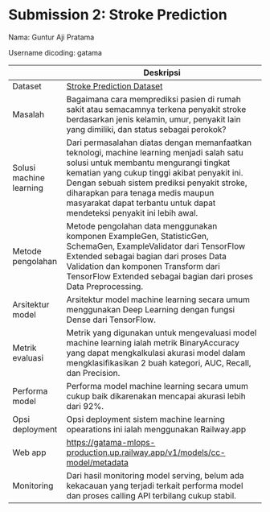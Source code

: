 # Submission 2: Stroke Prediction
Nama: Guntur Aji Pratama

Username dicoding: gatama

| | Deskripsi |
| ----------- | ----------- |
| Dataset | [Stroke Prediction Dataset](https://www.kaggle.com/datasets/fedesoriano/stroke-prediction-dataset) |
| Masalah | Bagaimana cara memprediksi pasien di rumah sakit atau semacamnya terkena penyakit stroke berdasarkan jenis kelamin, umur, penyakit lain yang dimiliki, dan status sebagai perokok? |
| Solusi machine learning | Dari permasalahan diatas dengan memanfaatkan teknologi, machine learning menjadi salah satu solusi untuk membantu mengurangi tingkat kematian yang cukup tinggi akibat penyakit ini. Dengan sebuah sistem prediksi penyakit stroke, diharapkan para tenaga medis maupun masyarakat dapat terbantu untuk dapat mendeteksi penyakit ini lebih awal. |
| Metode pengolahan | Metode pengolahan data menggunakan komponen ExampleGen, StatisticGen, SchemaGen, ExampleValidator dari TensorFlow Extended sebagai bagian dari proses Data Validation dan komponen Transform dari TensorFlow Extended sebagai bagian dari proses Data Preprocessing. |
| Arsitektur model | Arsitektur model machine learning secara umum menggunakan Deep Learning dengan fungsi Dense dari TensorFlow. |
| Metrik evaluasi | Metrik yang digunakan untuk mengevaluasi model machine learning ialah metrik BinaryAccuracy yang dapat mengkalkulasi akurasi model dalam mengklasifikasikan 2 buah kategori, AUC, Recall, dan Precision. |
| Performa model | Performa model machine learning secara umum cukup baik dikarenakan mencapai akurasi lebih dari 92%. |
| Opsi deployment | Opsi deployment sistem machine learning opearations ini ialah menggunakan Railway.app |
| Web app | https://gatama-mlops-production.up.railway.app/v1/models/cc-model/metadata |
| Monitoring | Dari hasil monitoring model serving, belum ada kekacauan yang terjadi terkait performa model dan proses calling API terbilang cukup stabil. |
